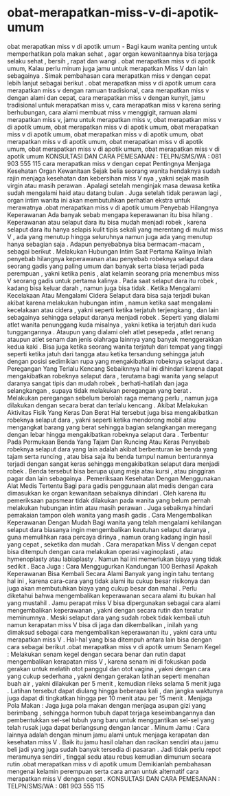 # obat-merapatkan-miss-v-di-apotik-umum
obat merapatkan miss v di apotik umum - Bagi kaum wanita penting untuk memperhatikan pola makan sehat , agar organ kewanitaannya bisa terjaga selaku sehat , bersih , rapat dan wangi . obat merapatkan miss v di apotik umum, Kalau perlu minum juga jamu untuk merapatkan Miss V dan lain sebagainya . Simak pembahasan cara merapatkan miss v dengan cepat lebih lanjut sebagai berikut .    obat merapatkan miss v di apotik umum   cara merapatkan miss v dengan ramuan tradisional, cara merapatkan miss v dengan alami dan cepat, cara merapatkan miss v dengan kunyit, jamu tradisional untuk merapatkan miss v, cara merapatkan miss v karena sering berhubungan, cara alami membuat miss v menggigit, ramuan alami merapatkan miss v, jamu untuk merapatkan miss v, obat merapatkan miss v di apotik umum, obat merapatkan miss v di apotik umum, obat merapatkan miss v di apotik umum, obat merapatkan miss v di apotik umum, obat merapatkan miss v di apotik umum, obat merapatkan miss v di apotik umum, obat merapatkan miss v di apotik umum, obat merapatkan miss v di apotik umum     KONSULTASI DAN CARA PEMESANAN : TELPN/SMS/WA : 081 903 555 115    cara merapatkan miss v dengan cepat Pentingnya Menjaga Kesehatan Organ Kewanitaan  Sejak belia seorang wanita hendaknya sudah rajin menjaga kesehatan dan kebersihan miss V nya , yakni sejak masih virgin atau masih perawan . Apalagi setelah menginjak masa dewasa ketika sudah mengalami haid atau datang bulan . Juga setelah tidak perawan lagi , organ intim wanita ini akan membutuhkan perhatian ekstra untuk merawatnya .obat merapatkan miss v di apotik umum  Penyebab Hilangnya Keperawanan  Ada banyak sebab mengapa keperawanan itu bisa hilang . Keperawanan atau selaput dara itu bisa mudah menjadi robek , karena selaput dara itu hanya selapis kulit tipis sekali yang merentang di mulut miss V , ada yang menutup hingga seluruhnya namun juga ada yang menutup hanya sebagian saja . Adapun penyebabnya bisa bermacam-macam , sebagai berikut .  Melakukan Hubungan Intim Saat Pertama Kalinya Inilah penyebab hilangnya keperawanan atau penyebab robeknya selaput dara seorang gadis yang paling umum dan banyak serta biasa terjadi pada perempuan , yakni ketika penis , alat kelamin seorang pria menembus miss V seorang gadis untuk pertama kalinya . Pada saat selaput dara itu robek , kadang bisa keluar darah , namun juga bisa tidak .  Ketika Mengalami Kecelakaan Atau Mengalami Cidera Selaput dara bisa saja terjadi bukan akibat karena melakukan hubungan intim , namun ketika saat mengalami kecelakaan atau cidera , yakni seperti ketika terjatuh terjengkang , dan lain sebagainya sehingga selaput daranya menjadi robek . Seperti yang dialami atlet wanita penunggang kuda misalnya , yakni ketika ia terjatuh dari kuda tunggangannya . Ataupun yang dialami oleh atlet pesepeda , atlet renang ataupun atlet senam dan jenis olahraga lainnya yang banyak menggerakkan kedua kaki . Bisa juga ketika seorang wanita terjatuh dari tempat yang tinggi seperti ketika jatuh dari tangga atau ketika tersandung sehingga jatuh dengan posisi sedimikian rupa yang mengakibatkan robeknya selaput dara .  Peregangan Yang Terlalu Kencang  Sebaiknnya hal ini dihindari karena dapat mengakibatkan robeknya selaput dara , terutama bagi wanita yang selaput daranya sangat tipis dan mudah robek , berhati-hatilah dan jaga selangkangan , supaya tidak melakukan peregangan yang berat . Melakukan peregangan sebelum berolah raga memang perlu , namun juga dilakukan dengan secara berat dan terlalu kencang .  Akibat Melakukan Aktivitas Fisik Yang Keras Dan Berat Hal tersebut juga bisa mengakibatkan robeknya selaput dara , yakni seperti ketika mendorong mobil atau mengangkat barang yang berat sehingga bagian selangkangan meregang dengan lebar hingga mengakibatkan robeknya selaput dara .  Terbentur Pada Permukaan Benda Yang Tajam Dan Runcing Atau Keras Penyebab robeknya selaput dara yang lain adalah akibat berbenturan ke benda yang tajam serta runcing , atau bisa saja itu benda tumpul namun benturannya terjadi dengan sangat keras sehingga mengakibatkan selaput dara menjadi robek . Benda tersebut bisa berupa ujung meja atau kursi , atau pinggiran pagar dan lain sebagainya .  Pemeriksaan Kesehatan Dengan Menggunakan Alat Medis Tertentu Bagi para gadis penggunaan alat medis dengan cara dimasukkan ke organ kewanitaan sebaiknya dihindari . Oleh karena itu pemeriksaan papsmear tidak dilakukan pada wanita yang belum pernah melakukan hubungan intim atau masih perawan . Juga sebaiknya hindari pemakaian tampon oleh wanita yang masih gadis .  Cara Mengembalikan Keperawanan Dengan Mudah  Bagi wanita yang telah mengalami kehilangan selaput dara biasanya ingin mengembalikan keutuhan selaput daranya , guna memulihkan rasa percaya dirinya , namun orang kadang ingin hasil yang cepat , seketika dan mudah . Cara merapatkan Miss V dengan cepat bisa ditempuh dengan cara melakukan operasi vaginoplasti , atau hymenoplasty atau labiaplasty . Namun hal ini memerlukan biaya yang tidak sedikit .  Baca Juga : Cara Menggugurkan Kandungan 100 Berhasil  Apakah Keperawanan Bisa Kembali Secara Alami  Banyak yang ingin tahu tentang hal ini , karena cara-cara yang tidak alami itu cukup besar risikonya dan juga akan membutuhkan biaya yang cukup besar dan mahal . Perlu diketahui bahwa mengembalikan keperawanan secara alami itu bukan hal yang mustahil . Jamu perapat miss V bisa dipergunakan sebagai cara alami mengembalikan keperawanan , yakni dengan secara rutin dan teratur meminumnya . Meski selaput dara yang sudah robek tidak kembali utuh namun kerapatan miss V bisa di jaga dan dikembalikan , inilah yang dimaksud sebagai cara mengembalikan keperawanan itu , yakni cara untu merapatkan miss V . Hal-hal yang bisa ditempuh antara lain bisa dengan cara sebagai berikut .obat merapatkan miss v di apotik umum  Senam Kegel : Melakukan senam kegel dengan secara benar dan rutin dapat mengembalikan kerapatan miss V , karena senam ini di fokuskan pada gerakan untuk melatih otot panggul dan otot vagina , yakni dengan cara yang cukup sederhana , yakni dengan gerakan latihan seperti menahan buah air , yakni dilakukan per 5 menit , kemudian rileks selama 5 menit juga . Latihan tersebut dapat diulang hingga beberapa kali , dan jangka waktunya juga dapat di tingkatkan hingga per 10 menit atau per 15 menit .  Menjaga Pola Makan : Jaga juga pola makan dengan menjaga asupan gizi yang berimbang , sehingga hormon tubuh dapat terjaga keseimbangannya dan pembentukkan sel-sel tubuh yang baru untuk menggantikan sel-sel yang telah rusak juga dapat berlangsung dengan lancar .  Minum Jamu : Cara lainnya adalah dengan minum jamu alami untuk menjaga kerapatan dan kesehatan miss V . Baik itu jamu hasil olahan dan racikan sendiri atau jamu beli jadi yang juga sudah banyak tersedia di pasaran . Jadi tidak perlu repot meramunya sendiri , tinggal sedu atau rebus kemudian dimunum secara rutin .obat merapatkan miss v di apotik umum   Demikianlah pembahasan mengenai kelamin perempuan serta cara aman untuk alternatif cara merapatkan miss V dengan cepat .  KONSULTASI DAN CARA PEMESANAN : TELPN/SMS/WA : 081 903 555 115
